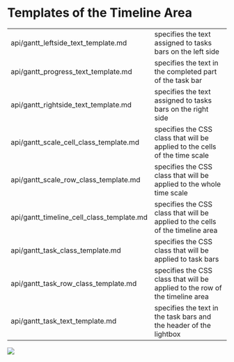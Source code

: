 Templates of the Timeline Area
=======================================

<table class="webixdoc_links">
	<tbody>
		<tr>
			<td class="webixdoc_links0">api/gantt_leftside_text_template.md</td>
			<td>specifies the text assigned to tasks bars on the left side</td>
		</tr>
		<tr>
			<td class="webixdoc_links0">api/gantt_progress_text_template.md</td>
			<td>specifies the text in the completed part of the task bar</td>
		</tr>
        <tr>
			<td class="webixdoc_links0">api/gantt_rightside_text_template.md</td>
			<td>specifies the text assigned to tasks bars on the right side</td>
		</tr>
        <tr>
			<td class="webixdoc_links0">api/gantt_scale_cell_class_template.md</td>
			<td>specifies the CSS class that will be applied to the cells of the time scale</td>
		</tr>
        <tr>
			<td class="webixdoc_links0">api/gantt_scale_row_class_template.md</td>
			<td>specifies the CSS class that will be applied to the whole time scale</td>
		</tr>
        <tr>
			<td class="webixdoc_links0">api/gantt_timeline_cell_class_template.md</td>
			<td>specifies the CSS class that will be applied to the cells of the timeline area</td>
		</tr>
        <tr>
			<td class="webixdoc_links0">api/gantt_task_class_template.md</td>
			<td>specifies the CSS class that will be applied to task bars</td>
		</tr>
        <tr>
			<td class="webixdoc_links0">api/gantt_task_row_class_template.md</td>
			<td>specifies the CSS class that will be applied to the row of the timeline area</td>
		</tr>
        <tr>
			<td class="webixdoc_links0">api/gantt_task_text_template.md</td>
			<td>specifies the text in the task bars and the header of the lightbox</td>
		</tr>
</tbody>
</table>


<img src="desktop/templates_01.png"/>


